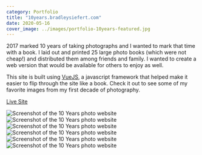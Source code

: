 ```yaml
---
category: Portfolio
title: "10years.bradleysiefert.com"
date: 2020-05-16
cover_image: ../images/portfolio-10years-featured.jpg
---
```


2017 marked 10 years of taking photographs and I wanted to mark that time with a book. I laid out and printed 25 large photo books (which were not cheap!) and distributed them among friends and family. I wanted to create a web version that would be available for others to enjoy as well.

This site is built using [VueJS](https://vuejs.org/), a javascript framework that helped make it easier to flip through the site like a book. Check it out to see some of my favorite images from my first decade of photography.

<a class="btn btn-outline-dark mb-32" target="_blank" href="https://10years.bradleysiefert.com">Live Site</a>

![Screenshot of the 10 Years photo website](../images/portfolio-10years1.jpg)
![Screenshot of the 10 Years photo website](../images/portfolio-10years2.jpg)
![Screenshot of the 10 Years photo website](../images/portfolio-10years3.jpg)
![Screenshot of the 10 Years photo website](../images/portfolio-10years4.jpg)
![Screenshot of the 10 Years photo website](../images/portfolio-10years6.jpg)
![Screenshot of the 10 Years photo website](../images/portfolio-10years7.jpg)
